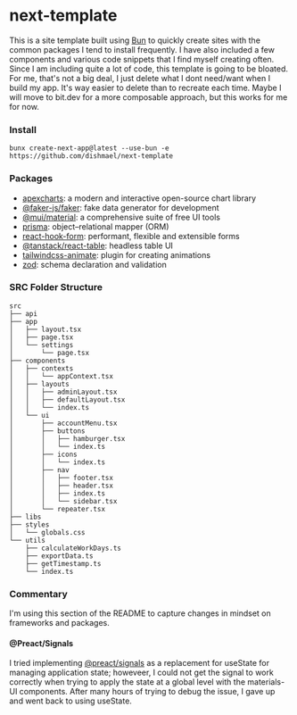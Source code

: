 # next-template
This is a site template built using [Bun](https://bun.sh) to quickly create sites with the common packages I tend to install frequently. I have also included a few components and various code snippets that I find myself creating often. Since I am including quite a lot of code, this template is going to be bloated. For me, that's not a big deal, I just delete what I dont need/want when I build my app. It's way easier to delete than to recreate each time. Maybe I will move to bit.dev for a more composable approach, but this works for me for now.

### Install
```
bunx create-next-app@latest --use-bun -e https://github.com/dishmael/next-template
```

### Packages
- [apexcharts](https://apexcharts.com): a modern and interactive open-source chart library
- [@faker-js/faker](https://fakerjs.dev): fake data generator for development
- [@mui/material](https://mui.com/material-ui/all-components/): a comprehensive suite of free UI tools
- [prisma](https://www.prisma.io): object–relational mapper (ORM)
- [react-hook-form](https://react-hook-form.com): performant, flexible and extensible forms
- [@tanstack/react-table](https://tanstack.com/table/latest): headless table UI
- [tailwindcss-animate](https://www.npmjs.com/package/tailwindcss-animate): plugin for creating animations
- [zod](https://zod.dev): schema declaration and validation

### SRC Folder Structure
```
src
├── api
├── app
│   ├── layout.tsx
│   ├── page.tsx
│   └── settings
│       └── page.tsx
├── components
│   ├── contexts
│   │   └── appContext.tsx
│   ├── layouts
│   │   ├── adminLayout.tsx
│   │   ├── defaultLayout.tsx
│   │   └── index.ts
│   └── ui
│       ├── accountMenu.tsx
│       ├── buttons
│       │   ├── hamburger.tsx
│       │   └── index.ts
│       ├── icons
│       │   └── index.ts
│       ├── nav
│       │   ├── footer.tsx
│       │   ├── header.tsx
│       │   ├── index.ts
│       │   └── sidebar.tsx
│       └── repeater.tsx
├── libs
├── styles
│   └── globals.css
└── utils
    ├── calculateWorkDays.ts
    ├── exportData.ts
    ├── getTimestamp.ts
    └── index.ts
```

### Commentary
I'm using this section of the README to capture changes in mindset on frameworks and packages.
#### @Preact/Signals
I tried implementing [@preact/signals](https://preactjs.com/guide/v10/signals) as a replacement for useState for managing application state; howeveer, I could not get the signal to work correctly when trying to apply the state at a global level with the materials-UI components. After many hours of trying to debug the issue, I gave up and went back to using useState.
